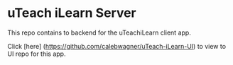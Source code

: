 # uTeach iLearn Server

This repo contains to backend for the uTeachiLearn client app.

Click [here] (https://github.com/calebwagner/uTeach-iLearn-UI) to view to UI repo for this app.
